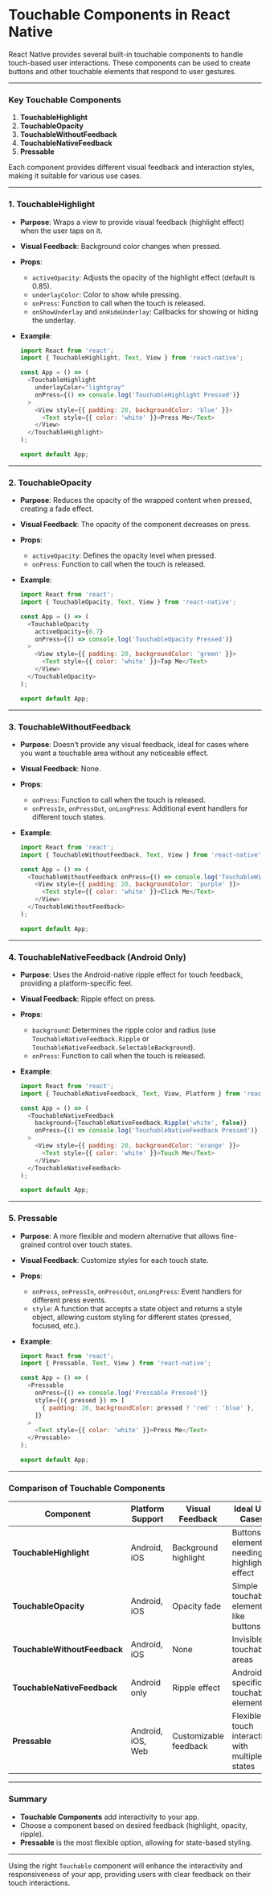 # Touchable Components in React Native

React Native provides several built-in touchable components to handle touch-based user interactions. These components can be used to create buttons and other touchable elements that respond to user gestures.

---

### Key Touchable Components

1. **TouchableHighlight**
2. **TouchableOpacity**
3. **TouchableWithoutFeedback**
4. **TouchableNativeFeedback**
5. **Pressable**

Each component provides different visual feedback and interaction styles, making it suitable for various use cases.

---

### 1. TouchableHighlight

- **Purpose**: Wraps a view to provide visual feedback (highlight effect) when the user taps on it.
- **Visual Feedback**: Background color changes when pressed.
- **Props**:
  - `activeOpacity`: Adjusts the opacity of the highlight effect (default is 0.85).
  - `underlayColor`: Color to show while pressing.
  - `onPress`: Function to call when the touch is released.
  - `onShowUnderlay` and `onHideUnderlay`: Callbacks for showing or hiding the underlay.

- **Example**:
  ```javascript
  import React from 'react';
  import { TouchableHighlight, Text, View } from 'react-native';

  const App = () => (
    <TouchableHighlight
      underlayColor="lightgray"
      onPress={() => console.log('TouchableHighlight Pressed')}
    >
      <View style={{ padding: 20, backgroundColor: 'blue' }}>
        <Text style={{ color: 'white' }}>Press Me</Text>
      </View>
    </TouchableHighlight>
  );

  export default App;
  ```

---

### 2. TouchableOpacity

- **Purpose**: Reduces the opacity of the wrapped content when pressed, creating a fade effect.
- **Visual Feedback**: The opacity of the component decreases on press.
- **Props**:
  - `activeOpacity`: Defines the opacity level when pressed.
  - `onPress`: Function to call when the touch is released.

- **Example**:
  ```javascript
  import React from 'react';
  import { TouchableOpacity, Text, View } from 'react-native';

  const App = () => (
    <TouchableOpacity
      activeOpacity={0.7}
      onPress={() => console.log('TouchableOpacity Pressed')}
    >
      <View style={{ padding: 20, backgroundColor: 'green' }}>
        <Text style={{ color: 'white' }}>Tap Me</Text>
      </View>
    </TouchableOpacity>
  );

  export default App;
  ```

---

### 3. TouchableWithoutFeedback

- **Purpose**: Doesn’t provide any visual feedback, ideal for cases where you want a touchable area without any noticeable effect.
- **Visual Feedback**: None.
- **Props**:
  - `onPress`: Function to call when the touch is released.
  - `onPressIn`, `onPressOut`, `onLongPress`: Additional event handlers for different touch states.

- **Example**:
  ```javascript
  import React from 'react';
  import { TouchableWithoutFeedback, Text, View } from 'react-native';

  const App = () => (
    <TouchableWithoutFeedback onPress={() => console.log('TouchableWithoutFeedback Pressed')}>
      <View style={{ padding: 20, backgroundColor: 'purple' }}>
        <Text style={{ color: 'white' }}>Click Me</Text>
      </View>
    </TouchableWithoutFeedback>
  );

  export default App;
  ```

---

### 4. TouchableNativeFeedback (Android Only)

- **Purpose**: Uses the Android-native ripple effect for touch feedback, providing a platform-specific feel.
- **Visual Feedback**: Ripple effect on press.
- **Props**:
  - `background`: Determines the ripple color and radius (use `TouchableNativeFeedback.Ripple` or `TouchableNativeFeedback.SelectableBackground`).
  - `onPress`: Function to call when the touch is released.

- **Example**:
  ```javascript
  import React from 'react';
  import { TouchableNativeFeedback, Text, View, Platform } from 'react-native';

  const App = () => (
    <TouchableNativeFeedback
      background={TouchableNativeFeedback.Ripple('white', false)}
      onPress={() => console.log('TouchableNativeFeedback Pressed')}
    >
      <View style={{ padding: 20, backgroundColor: 'orange' }}>
        <Text style={{ color: 'white' }}>Touch Me</Text>
      </View>
    </TouchableNativeFeedback>
  );

  export default App;
  ```

---

### 5. Pressable

- **Purpose**: A more flexible and modern alternative that allows fine-grained control over touch states.
- **Visual Feedback**: Customize styles for each touch state.
- **Props**:
  - `onPress`, `onPressIn`, `onPressOut`, `onLongPress`: Event handlers for different press events.
  - `style`: A function that accepts a state object and returns a style object, allowing custom styling for different states (pressed, focused, etc.).

- **Example**:
  ```javascript
  import React from 'react';
  import { Pressable, Text, View } from 'react-native';

  const App = () => (
    <Pressable
      onPress={() => console.log('Pressable Pressed')}
      style={({ pressed }) => [
        { padding: 20, backgroundColor: pressed ? 'red' : 'blue' },
      ]}
    >
      <Text style={{ color: 'white' }}>Press Me</Text>
    </Pressable>
  );

  export default App;
  ```

---

### Comparison of Touchable Components

| Component              | Platform Support       | Visual Feedback           | Ideal Use Cases                     |
|------------------------|------------------------|----------------------------|-------------------------------------|
| **TouchableHighlight** | Android, iOS          | Background highlight       | Buttons or elements needing a highlight effect |
| **TouchableOpacity**   | Android, iOS          | Opacity fade               | Simple touchable elements like buttons |
| **TouchableWithoutFeedback** | Android, iOS | None                       | Invisible touchable areas           |
| **TouchableNativeFeedback** | Android only | Ripple effect              | Android-specific touchable elements |
| **Pressable**          | Android, iOS, Web     | Customizable feedback      | Flexible touch interaction with multiple states |

---

### Summary

- **Touchable Components** add interactivity to your app.
- Choose a component based on desired feedback (highlight, opacity, ripple).
- **Pressable** is the most flexible option, allowing for state-based styling.

--- 

Using the right `Touchable` component will enhance the interactivity and responsiveness of your app, providing users with clear feedback on their touch interactions.